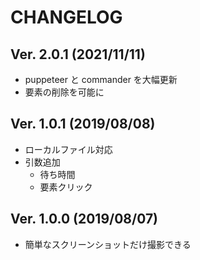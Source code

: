 # CHANGELOG

## Ver. 2.0.1 (2021/11/11)

- puppeteer と commander を大幅更新
- 要素の削除を可能に

## Ver. 1.0.1 (2019/08/08)

- ローカルファイル対応
- 引数追加
  - 待ち時間
  - 要素クリック

## Ver. 1.0.0 (2019/08/07)

- 簡単なスクリーンショットだけ撮影できる